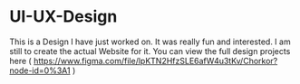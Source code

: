 # UI-UX-Design
This is a Design I have just worked on. It was really fun and interested. I am still to create the actual Website for it.
You can view the full design projects here ( https://www.figma.com/file/lpKTN2HfzSLE6afW4u3tKv/Chorkor?node-id=0%3A1 )
